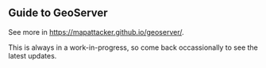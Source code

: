 ## Guide to GeoServer

See more in https://mapattacker.github.io/geoserver/.

This is always in a work-in-progress, so come back occassionally to see the latest updates.
